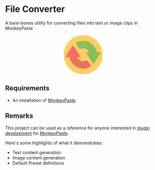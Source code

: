# File Converter
A bare-bones utility for converting files into text or image clips in MonkeyPaste

<p style="text-align: center;"><img style="width: 25%" src="icon.png" /></p>

## Requirements
- An installation of [MonkeyPaste](https://www.monkeypaste.com/download) 

## Remarks
This project can be used as a reference for anyone interested in [plugin development](https://www.monkeypaste.com/docs/plugins/plugin-development) for [MonkeyPaste](https://www.monkeypaste.com).

Here's some highlights of what it demonstrates:
- Text content generation
- Image content generation
- Default Preset definitions
